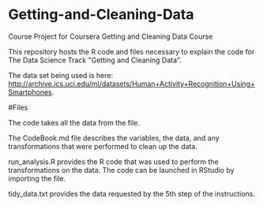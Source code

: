 # Getting-and-Cleaning-Data
Course Project for Coursera Getting and Cleaning Data Course

This repository hosts the R code and files necessary to explain the code for The Data Science Track "Getting and Cleaning Data".

The data set being used is here: http://archive.ics.uci.edu/ml/datasets/Human+Activity+Recognition+Using+Smartphones.

#Files

The code takes all the data from the file.

The CodeBook.md file describes the variables, the data, and any transformations that were performed to clean up the data. 

run_analysis.R provides the R code that was used to perform the transformations on the data. The code can be launched in RStudio by importing the file.

tidy_data.txt provides the data requested by the 5th step of the instructions. 
